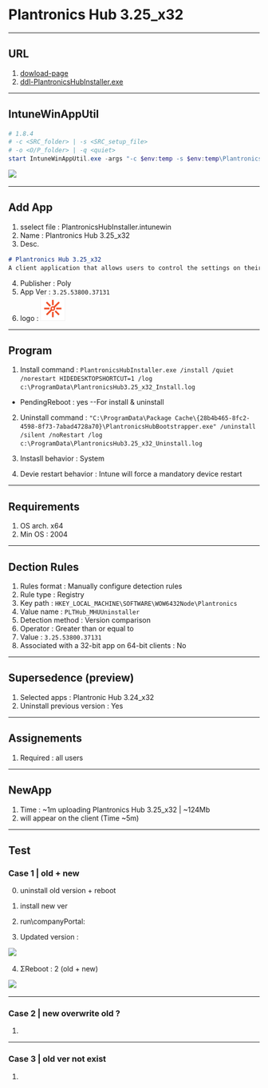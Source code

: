 # Plantronics Hub 3.25_x32

---

## URL
1. [dowload-page](https://www.poly.com/ca/en/support/downloads-apps/hub-desktop)
2. [ddl-PlantronicsHubInstaller.exe](https://www.poly.com/content/dam/www/software/PlantronicsHubInstaller.exe)

---

## IntuneWinAppUtil
````ps1
# 1.8.4
# -c <SRC_folder> | -s <SRC_setup_file>
# -o <O/P_folder> | -q <quiet>
start IntuneWinAppUtil.exe -args "-c $env:temp -s $env:temp\PlantronicsHubInstaller.exe -o $env:temp -q"
````

[<img src="https://i.imgur.com/0fg2VvV.png">](https://i.imgur.com/0fg2VvV.png)

---

## Add App
1. sselect file : PlantronicsHubInstaller.intunewin
2. Name : Plantronics Hub 3.25_x32
3. Desc.
````md
# Plantronics Hub 3.25_x32
A client application that allows users to control the settings on their Plantronics audio device
````
4. Publisher : Poly
5. App Ver : `3.25.53800.37131`
6. logo : <img src="https://raw.githubusercontent.com/pc-aide/Intune/main/Apps/Win32/Apps/Plantronics%20Hub/3.25_x32/logo.png" width="50"/>

---

## Program
1. Install command : `PlantronicsHubInstaller.exe /install /quiet /norestart HIDEDESKTOPSHORTCUT=1 /log c:\ProgramData\PlantronicsHub3.25_x32_Install.log`

* PendingReboot : yes --For install & uninstall

2. Uninstall command : `"C:\ProgramData\Package Cache\{28b4b465-8fc2-4598-8f73-7abad4728a70}\PlantronicsHubBootstrapper.exe" /uninstall /silent /noRestart /log c:\ProgramData\PlantronicsHub3.25_x32_Uninstall.log`

3. Instasll behavior : System

4. Devie restart behavior : Intune will force a mandatory device restart

---

## Requirements
1. OS arch. x64
2. Min OS : 2004

---

## Dection Rules
1. Rules format : Manually configure detection rules
2. Rule type : Registry
3. Key path : `HKEY_LOCAL_MACHINE\SOFTWARE\WOW6432Node\Plantronics`
4. Value name : `PLTHub_MHUUninstaller`
5. Detection method : Version comparison
6. Operator : Greater than or equal to 
7. Value : `3.25.53800.37131`
8. Associated with a 32-bit app on 64-bit clients : No

---

## Supersedence (preview)
1. Selected apps : Plantronic Hub 3.24_x32
2. Uninstall previous version : Yes

---

## Assignements
1. Required : all users

---

## NewApp
1. Time : ~1m  uploading Plantronics Hub 3.25_x32 | ~124Mb
2. will appear on the client (Time ~5m)

---

## Test
### Case 1 | old + new
0. uninstall old version + reboot
1. install new ver
2. run\companyPortal: 

3. Updated version :

[<img src="https://i.imgur.com/h72fTjf.png">](https://i.imgur.com/h72fTjf.png)

4. ΣReboot : 2 (old + new)

[<img src="https://i.imgur.com/T7m6dK2.png">](https://i.imgur.com/T7m6dK2.png)

---

### Case 2 | new overwrite old ?
1. 

---

### Case 3 | old ver not exist
1. 
